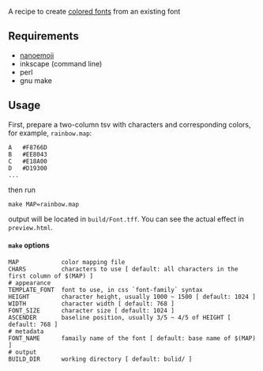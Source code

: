 A recipe to create [colored fonts](https://fonts.google.com/knowledge/introducing_type/introducing_color_fonts) from an existing font

## Requirements

- [nanoemoji](https://github.com/googlefonts/nanoemoji)
- inkscape (command line)
- perl
- gnu make

## Usage

First, prepare a two-column tsv with characters and corresponding colors, for example, `rainbow.map`:

```
A	#F8766D
B	#EE8043
C	#E18A00
D	#D19300
...
```

then run

```
make MAP=rainbow.map
```

output will be located in `build/Font.tff`. You can see the actual effect in `preview.html`.

#### `make` options

```
MAP            color mapping file
CHARS          characters to use [ default: all characters in the first column of $(MAP) ]
# appearance
TEMPLATE_FONT  font to use, in css `font-family` syntax
HEIGHT         character height, usually 1000 ~ 1500 [ default: 1024 ]
WIDTH          character width [ default: 768 ]
FONT_SIZE      character size [ default: 1024 ]
ASCENDER       baseline position, usually 3/5 ~ 4/5 of HEIGHT [ default: 768 ]
# metadata
FONT_NAME      famaily name of the font [ default: base name of $(MAP) ]
# output
BUILD_DIR      working directory [ default: bulid/ ]
```
